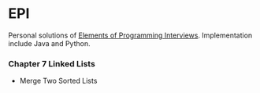 # EPI
Personal solutions of [Elements of Programming Interviews](http://www.amazon.com/Elements-Programming-Interviews-Insiders-Guide/dp/1479274836). Implementation include Java and Python.

### Chapter 7 Linked Lists
+ Merge Two Sorted Lists
